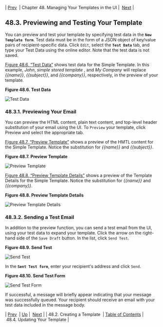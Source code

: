 | [Prev](web-ui.templates.create)  | Chapter 48. Managing Your Templates in the UI |  [Next](web-ui.update.template) |

## 48.3. Previewing and Testing Your Template

You can preview and test your template by specifying test data in the **`New Template form`**. Test data must be in the form of a JSON object of key/value pairs of recipient-specific data. Click `Edit`, select the **`Test Data`** tab, and type your Test Data using the online editor. Note that the test data is not saved.

[Figure 48.6, “Test Data”](web-ui.templates.preview#figure_test_data "Figure 48.6. Test Data") shows test data for the Simple Template. In this example, *John*, *simple stored template* , and *My Company*         will replace *{{name}}*, *{{subject}}*, and *{{company}}*, respectively, in the preview of your template.

<a name="figure_test_data"></a>

**Figure 48.6. Test Data**

![Test Data](https://support.messagesystems.com/docs/web-momo4/images/test_data.png)

### 48.3.1. Previewing Your Email

You can preview the HTML content, plain text content, and top-level header substitution of your email using the UI. To `Preview` your template, click Preview and select the appropriate tab.

[Figure 48.7, “Preview Template”](web-ui.templates.preview#figure_preview_template "Figure 48.7. Preview Template") shows a preview of the HMTL content for the Simple Template. Notice the substitution for *{{name}}* and *{{subject}}*.

<a name="figure_preview_template"></a>

**Figure 48.7. Preview Template**

![Preview Template](https://support.messagesystems.com/docs/web-momo4/images/test_data.png)

[Figure 48.8, “Preview Template Details”](web-ui.templates.preview#figure_preview_details "Figure 48.8. Preview Template Details") shows a preview of the Template Details for the Simple Template. Notice the substitution for *{{name}}* and *{{company}}*.

<a name="figure_preview_details"></a>

**Figure 48.8. Preview Template Details**

![Preview Template Details](https://support.messagesystems.com/docs/web-momo4/images/preview_details.png)

### 48.3.2. Sending a Test Email

In addition to the preview function, you can send a test email from the UI, using your test data to expand your template. Click the arrow on the right-hand side of the `Save Draft` button. In the list, click `Send Test`.

<a name="figure_select_test"></a>

**Figure 48.9. Send Test**

![Send Test](https://support.messagesystems.com/docs/web-momo4/images/select_test.png)

In the **`Sent Test form`**, enter your recipient's address and click `Send`.

<a name="figure_send_test"></a>

**Figure 48.10. Send Test Form**

![Send Test Form](https://support.messagesystems.com/docs/web-momo4/images/send_test.png)

If successful, a message will briefly appear indicating that your message was successfully queued. Your recipient should receive an email with your test data included in the message body.

| [Prev](web-ui.templates.create)  | [Up](web-ui.templates) |  [Next](web-ui.update.template) |
| 48.2. Creating a Template  | [Table of Contents](index) |  48.4. Updating Your Template |

